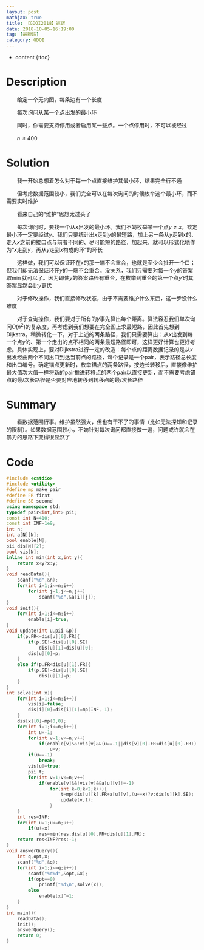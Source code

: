 ```yaml
---
layout: post
mathjax: true
title: 【GDOI2018】巡逻
date: 2018-10-05-16:19:00
tag: [最短路]
category: GDOI
---
```

* content
{:toc}
# Description

　　给定一个无向图，每条边有一个长度

　　每次询问从某一个点出发的最小环

　　同时，你需要支持停用或者启用某一些点。一个点停用时，不可以被经过

　　$n \le 400$



# Solution

　　我一开始总想着怎么对于每一个点直接维护其最小环，结果完全行不通

　　但考虑数据范围较小，我们完全可以在每次询问的时候枚举这个最小环，而不需要实时维护

　　看来自己的“维护”思想太过头了

　　每次询问时，要找一个从$x$出发的最小环。我们不妨枚举某一个点$y \neq x$，钦定最小环一定要经过$y$。我们只要统计出$x$走到$y$的最短路，加上另一条从$y$走到$x$的、走入$x$之前的接口点与前者不同的、尽可能短的路径，加起来，就可以形式化地作为“$x$走到$y$，再从$y$走到$x$构成的环“的环长

　　这样做，我们可以保证环在$x$的那一端不会重合，也就是至少会扯开一个口；但我们却无法保证环在$y$的一端不会重合。没关系，我们只需要对每一个$y$的答案取$\min$就可以了。因为即使$y$的答案路径有重合，在枚举到重合的第一个点$y'$时其答案显然会比$y$更优

　　对于修改操作，我们直接修改状态，由于不需要维护什么东西，这一步没什么难度

　　对于查询操作，我们要对于所有的$y$事先算出每个距离。算法容忍我们单次询问$O(n^2)$的复杂度，再考虑到我们想要在完全图上求最短路，因此首先想到Dijkstra。稍微转化一下，对于上述的两条路径，我们只需要算出：从$x$出发到每一个点$y$的、第一个走出的点不相同的两条最短路径即可，这样更好计算也更好考虑。具体实现上，要对Dijkstra进行一定的改造：每个点的距离数据记录的是从$x$出发经由两个不同出口到达当前点的路径，每个记录是一个pair，表示路径总长度和出口编号。确定锚点更新时，枚举锚点的两条路径，按边长转移后，直接像维护最大值次大值一样将新的pair推进转移点的两个pair以直接更新，而不需要考虑锚点的最/次长路径是否要对应地转移到转移点的最/次长路径

# Summary

　　看数据范围行事。维护虽然强大，但也有干不了的事情（比如无法探知和记录的限制）。如果数据范围较小，不妨针对每次询问都直接做一遍，问题或许就会在暴力的思路下变得很显然了



# Code

```c++
#include <cstdio>
#include <utility>
#define mp make_pair
#define FR first
#define SE second
using namespace std;
typedef pair<int,int> pii;
const int N=410;
const int INF=1e9;
int n;
int a[N][N];
bool enable[N];
pii dis[N][2];
bool vis[N];
inline int min(int x,int y){
	return x<y?x:y;
}
void readData(){
	scanf("%d",&n);
	for(int i=1;i<=n;i++)
		for(int j=1;j<=n;j++)
			scanf("%d",&a[i][j]);
}
void init(){
	for(int i=1;i<=n;i++) 
		enable[i]=true;
}
void update(int u,pii &p){
	if(p.FR<=dis[u][0].FR){
		if(p.SE!=dis[u][0].SE)
			dis[u][1]=dis[u][0];
		dis[u][0]=p;
	}
	else if(p.FR<dis[u][1].FR){
		if(p.SE!=dis[u][0].SE)
			dis[u][1]=p;
	}
}
int solve(int x){
	for(int i=1;i<=n;i++){
		vis[i]=false;
		dis[i][0]=dis[i][1]=mp(INF,-1);
	}
	dis[x][0]=mp(0,0);
	for(int i=1;i<=n;i++){
		int u=-1;
		for(int v=1;v<=n;v++)
			if(enable[v]&&!vis[v]&&(u==-1||dis[v][0].FR<dis[u][0].FR))
				u=v;
		if(u==-1)
			break;
		vis[u]=true;
		pii t;
		for(int v=1;v<=n;v++)
			if(enable[v]&&!vis[v]&&a[u][v]!=-1)
				for(int k=0;k<2;k++){
					t=mp(dis[u][k].FR+a[u][v],(u==x)?v:dis[u][k].SE);
					update(v,t);
				}
	}
	int res=INF;
	for(int u=1;u<=n;u++)
		if(u!=x)
			res=min(res,dis[u][0].FR+dis[u][1].FR);
	return res<INF?res:-1;
}
void answerQuery(){
	int q,opt,x;
	scanf("%d",&q);
	for(int i=1;i<=q;i++){
		scanf("%d%d",&opt,&x);
		if(opt==0)
			printf("%d\n",solve(x));
		else
			enable[x]^=1;
	}
}
int main(){
	readData();	
	init();
	answerQuery();
	return 0;
}
```

